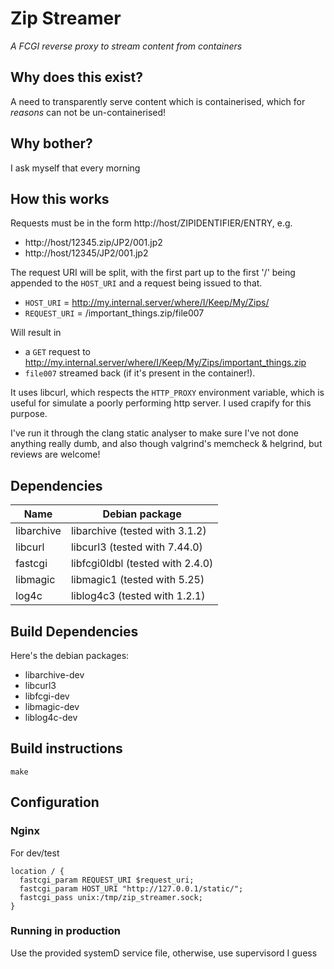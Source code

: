 # Zip Streamer
*A FCGI reverse proxy to stream content from containers*

## Why does this exist?
A need to transparently serve content which is containerised, which for _reasons_ can not be un-containerised!

## Why bother?
I ask myself that every morning

## How this works
Requests must be in the form http://host/ZIPIDENTIFIER/ENTRY, e.g.
- http://host/12345.zip/JP2/001.jp2
- http://host/12345/JP2/001.jp2

The request URI will be split, with the first part up to the first '/' being appended to the `HOST_URI` and a request being issued to that.

- `HOST_URI` = http://my.internal.server/where/I/Keep/My/Zips/
- `REQUEST_URI` = /important_things.zip/file007

Will result in 
- a `GET` request to http://my.internal.server/where/I/Keep/My/Zips/important_things.zip
- `file007` streamed back (if it's present in the container!).

It uses libcurl, which respects the `HTTP_PROXY` environment variable, which is useful for simulate a poorly performing http server. I used crapify for this purpose.

I've run it through the clang static analyser to make sure I've not done anything really dumb, and also though valgrind's memcheck & helgrind, but reviews are welcome!


## Dependencies

| Name       | Debian package |
| ---------- | -------------- |
| libarchive | libarchive (tested with 3.1.2) |
| libcurl    | libcurl3 (tested with 7.44.0) |
| fastcgi    | libfcgi0ldbl (tested with 2.4.0) |
| libmagic   | libmagic1 (tested with 5.25) |
| log4c      | liblog4c3 (tested with 1.2.1) |

## Build Dependencies
Here's the debian packages:

 - libarchive-dev
 - libcurl3
 - libfcgi-dev
 - libmagic-dev
 - liblog4c-dev

## Build instructions
`make`

## Configuration
### Nginx
For dev/test

```
location / {
  fastcgi_param REQUEST_URI $request_uri;
  fastcgi_param HOST_URI "http://127.0.0.1/static/";
  fastcgi_pass unix:/tmp/zip_streamer.sock;
}
```

### Running in production

Use the provided systemD service file, otherwise, use supervisord I guess
